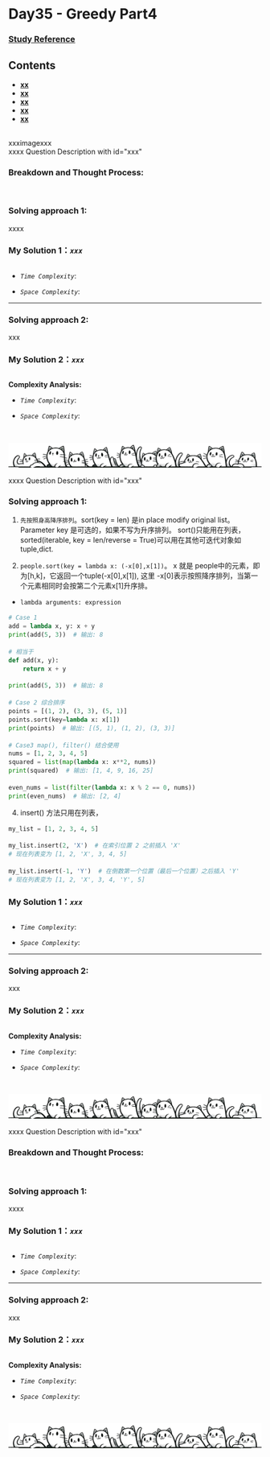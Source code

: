 # Day35 - Greedy Part4

### [Study Reference](https://programmercarl.com/0020.%E6%9C%89%E6%95%88%E7%9A%84%E6%8B%AC%E5%8F%B7.html)  

## Contents
* **[xx](#xxx)**
* **[xx](#)**
* **[xx](#)**
* **[xx](#)**
* **[xx](#)**
<br>
xxximagexxx
<br>
xxxx Question Description with id="xxx"

### Breakdown and Thought Process:  
<br>

### Solving approach 1:


xxxx


### My Solution 1：_`xxx`_  

  
```python


```


- *`Time Complexity`*:<br>

  
- *`Space Complexity`*:<br>
---
  
### Solving approach 2:  


xxx

 
### My Solution 2：_`xxx`_  

  
```python


```


**Complexity Analysis:**  

- *`Time Complexity`*:<br>

  
- *`Space Complexity`*:<br>

<br>

![Dividing Line](https://github.com/samuelusc/Algomuscle/blob/main/assets/CatDividing.png)
<br>


xxxx Question Description with id="xxx"


### Solving approach 1:



1. `先按照身高降序排列`。sort(key = len) 是in place modify original list。Parameter key 是可选的，如果不写为升序排列。 sort()只能用在列表，sorted(iterable, key = len/reverse = True)可以用在其他可迭代对象如tuple,dict.


2.  `people.sort(key = lambda x: (-x[0],x[1])`。 x 就是 people中的元素，即为[h,k]，它返回一个tuple(-x[0],x[1]), 这里 -x[0]表示按照降序排列，当第一个元素相同时会按第二个元素x[1]升序排。
   
   
   - `lambda arguments: expression`


```python
# Case 1 
add = lambda x, y: x + y
print(add(5, 3))  # 输出: 8

# 相当于
def add(x, y):
    return x + y

print(add(5, 3))  # 输出: 8

# Case 2 综合排序
points = [(1, 2), (3, 3), (5, 1)]
points.sort(key=lambda x: x[1])
print(points)  # 输出: [(5, 1), (1, 2), (3, 3)]

# Case3 map(), filter() 结合使用
nums = [1, 2, 3, 4, 5]
squared = list(map(lambda x: x**2, nums))
print(squared)  # 输出: [1, 4, 9, 16, 25]

even_nums = list(filter(lambda x: x % 2 == 0, nums))
print(even_nums)  # 输出: [2, 4]


```


4.  insert() 方法只用在列表，

  
```python
my_list = [1, 2, 3, 4, 5]

my_list.insert(2, 'X')  # 在索引位置 2 之前插入 'X'
# 现在列表变为 [1, 2, 'X', 3, 4, 5]

my_list.insert(-1, 'Y')  # 在倒数第一个位置（最后一个位置）之后插入 'Y'
# 现在列表变为 [1, 2, 'X', 3, 4, 'Y', 5]


```


### My Solution 1：_`xxx`_  

  
```python


```


- *`Time Complexity`*:<br>

  
- *`Space Complexity`*:<br>
---
  
### Solving approach 2:  


xxx

 
### My Solution 2：_`xxx`_  

  
```python


```


**Complexity Analysis:**  

- *`Time Complexity`*:<br>

  
- *`Space Complexity`*:<br>

<br>

![Dividing Line](https://github.com/samuelusc/Algomuscle/blob/main/assets/CatDividing.png)
<br>


xxxx Question Description with id="xxx"

### Breakdown and Thought Process:  
<br>

### Solving approach 1:


xxxx


### My Solution 1：_`xxx`_  

  
```python


```


- *`Time Complexity`*:<br>

  
- *`Space Complexity`*:<br>
---
  
### Solving approach 2:  


xxx

 
### My Solution 2：_`xxx`_  

  
```python


```


**Complexity Analysis:**  

- *`Time Complexity`*:<br>

  
- *`Space Complexity`*:<br>

<br>

![Dividing Line](https://github.com/samuelusc/Algomuscle/blob/main/assets/CatDividing.png)
<br>












